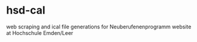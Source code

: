 # hsd-cal
web scraping and ical file generations for Neuberufenenprogramm website at Hochschule Emden/Leer
